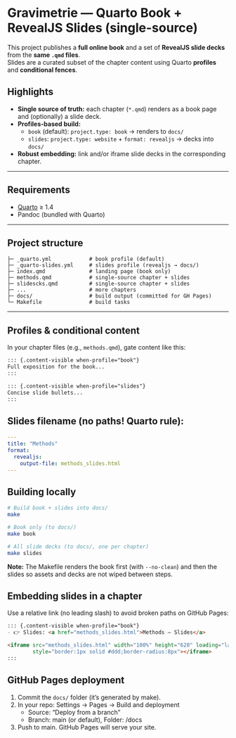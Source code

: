 # Gravimetrie — Quarto Book + RevealJS Slides (single-source)

This project publishes a **full online book** and a set of **RevealJS slide decks** from the **same `.qmd` files**.  
Slides are a curated subset of the chapter content using Quarto **profiles** and **conditional fences**.

## Highlights

- **Single source of truth:** each chapter (`*.qmd`) renders as a book page and (optionally) a slide deck.
- **Profiles-based build:**
  - `book` (default): `project.type: book` → renders to `docs/`
  - `slides`: `project.type: website` + `format: revealjs` → decks into `docs/`
- **Robust embedding:** link and/or iframe slide decks in the corresponding chapter.

---

## Requirements

- [Quarto](https://quarto.org) ≥ 1.4  
- Pandoc (bundled with Quarto)

---

## Project structure

```
├─ _quarto.yml            # book profile (default)
├─ _quarto-slides.yml     # slides profile (revealjs → docs/)
├─ index.qmd              # landing page (book only)
├─ methods.qmd            # single-source chapter + slides
├─ slidescks.qmd          # single-source chapter + slides
├─ ...                    # more chapters
├─ docs/                  # build output (committed for GH Pages)
└─ Makefile               # build tasks
```

---

## Profiles & conditional content

In your chapter files (e.g., `methods.qmd`), gate content like this:

```markdown
::: {.content-visible when-profile="book"}
Full exposition for the book...
:::

::: {.content-visible when-profile="slides"}
Concise slide bullets...
:::
```
## Slides filename (no paths! Quarto rule):

```yaml
---
title: "Methods"
format:
  revealjs:
    output-file: methods_slides.html
---
```

## Building locally

```bash
# Build book + slides into docs/
make

# Book only (to docs/)
make book

# All slide decks (to docs/, one per chapter)
make slides
```

**Note:** The Makefile renders the book first (with `--no-clean`) and then the slides so assets and decks are not wiped between steps.

## Embedding slides in a chapter
Use a relative link (no leading slash) to avoid broken paths on GitHub Pages:

```markdown
::: {.content-visible when-profile="book"}
- 👉 Slides: <a href="methods_slides.html">Methods — Slides</a>

<iframe src="methods_slides.html" width="100%" height="620" loading="lazy"
        style="border:1px solid #ddd;border-radius:8px"></iframe>
:::
```

## GitHub Pages deployment

1. Commit the `docs/` folder (it’s generated by make).
2.	In your repo: Settings → Pages → Build and deployment
    - Source: “Deploy from a branch”
	- Branch: main (or default), Folder: /docs
3.	Push to main. GitHub Pages will serve your site.
